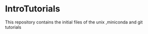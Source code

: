 # IntroTutorials
This repository contains the initial files of the unix ,miniconda and git tutorials 
